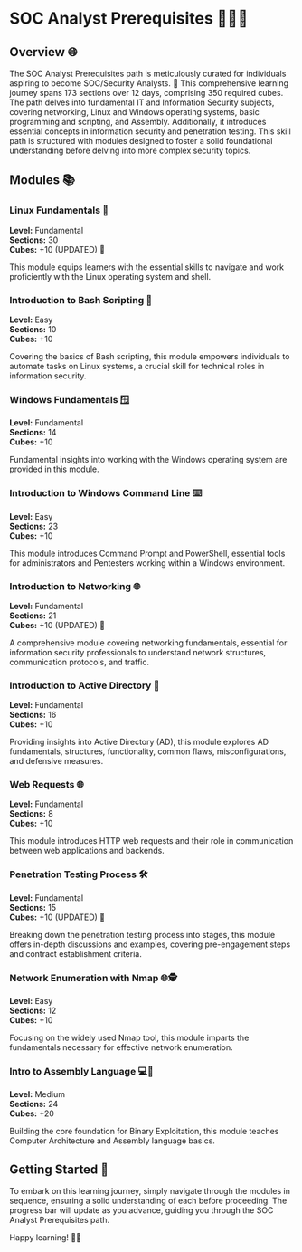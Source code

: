# SOC Analyst Prerequisites 👩‍💻🔐

## Overview 🌐

The SOC Analyst Prerequisites path is meticulously curated for individuals aspiring to become SOC/Security Analysts. 🚀 This comprehensive learning journey spans 173 sections over 12 days, comprising 350 required cubes. The path delves into fundamental IT and Information Security subjects, covering networking, Linux and Windows operating systems, basic programming and scripting, and Assembly. Additionally, it introduces essential concepts in information security and penetration testing. This skill path is structured with modules designed to foster a solid foundational understanding before delving into more complex security topics.

## Modules 📚

### Linux Fundamentals 🐧

**Level:** Fundamental  
**Sections:** 30  
**Cubes:** +10 (UPDATED) 🔄

This module equips learners with the essential skills to navigate and work proficiently with the Linux operating system and shell.

### Introduction to Bash Scripting 🤖

**Level:** Easy  
**Sections:** 10  
**Cubes:** +10

Covering the basics of Bash scripting, this module empowers individuals to automate tasks on Linux systems, a crucial skill for technical roles in information security.

### Windows Fundamentals 🪟

**Level:** Fundamental  
**Sections:** 14  
**Cubes:** +10

Fundamental insights into working with the Windows operating system are provided in this module.

### Introduction to Windows Command Line ⌨️

**Level:** Easy  
**Sections:** 23  
**Cubes:** +10

This module introduces Command Prompt and PowerShell, essential tools for administrators and Pentesters working within a Windows environment.

### Introduction to Networking 🌐

**Level:** Fundamental  
**Sections:** 21  
**Cubes:** +10 (UPDATED) 🔄

A comprehensive module covering networking fundamentals, essential for information security professionals to understand network structures, communication protocols, and traffic.

### Introduction to Active Directory 🏢

**Level:** Fundamental  
**Sections:** 16  
**Cubes:** +10

Providing insights into Active Directory (AD), this module explores AD fundamentals, structures, functionality, common flaws, misconfigurations, and defensive measures.

### Web Requests 🌐

**Level:** Fundamental  
**Sections:** 8  
**Cubes:** +10

This module introduces HTTP web requests and their role in communication between web applications and backends.

### Penetration Testing Process 🛠️

**Level:** Fundamental  
**Sections:** 15  
**Cubes:** +10 (UPDATED) 🔄

Breaking down the penetration testing process into stages, this module offers in-depth discussions and examples, covering pre-engagement steps and contract establishment criteria.

### Network Enumeration with Nmap 🌐🕵️

**Level:** Easy  
**Sections:** 12  
**Cubes:** +10

Focusing on the widely used Nmap tool, this module imparts the fundamentals necessary for effective network enumeration.

### Intro to Assembly Language 💻🧠

**Level:** Medium  
**Sections:** 24  
**Cubes:** +20

Building the core foundation for Binary Exploitation, this module teaches Computer Architecture and Assembly language basics.

## Getting Started 🚀

To embark on this learning journey, simply navigate through the modules in sequence, ensuring a solid understanding of each before proceeding. The progress bar will update as you advance, guiding you through the SOC Analyst Prerequisites path.

Happy learning! 🌟🌟
